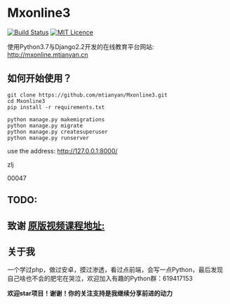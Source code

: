 # Mxonline3

[![Build Status](https://travis-ci.org/mtianyan/hexoBlog-Github.svg?branch=master)](https://travis-ci.org/mtianyan/hexoBlog-Github)
[![MIT Licence](https://badges.frapsoft.com/os/mit/mit.svg?v=103)](https://opensource.org/licenses/mit-license.php)

使用Python3.7与Django2.2开发的在线教育平台网站: http://mxonline.mtianyan.cn


## 如何开始使用？

```
git clone https://github.com/mtianyan/Mxonline3.git
cd Mxonline3
pip install -r requirements.txt

python manage.py makemigrations
python manage.py migrate
python manage.py createsuperuser
python manage.py runserver
```

use the address: http://127.0.0.1:8000/

zlj

00047



## TODO:


## 致谢 [原版视频课程地址:](https://coding.imooc.com/learn/list/78.html)

## 关于我

一个学过php，做过安卓，摸过渗透，看过点前端，会写一点Python，最后发现自己啥也不会的肥宅在哭泣，欢迎加入有趣的Python群：619417153


**欢迎star项目！谢谢！你的关注支持是我继续分享前进的动力**
